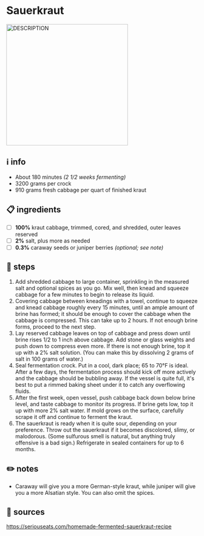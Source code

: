 # Sauerkraut  
<img src="URL" alt="DESCRIPTION" width="320"/>  

## ℹ️ info  
* About 180 minutes *(2 1/2 weeks fermenting)*  
* 3200 grams per crock
* 910 grams fresh cabbage per quart of finished kraut  

## 📋 ingredients  
- [ ] **100%**	kraut cabbage, trimmed, cored, and shredded, outer leaves reserved
- [ ] **2%**	salt, plus more as needed
- [ ] **0.3%**	caraway seeds or juniper berries *(optional; see note)*

## 🔪 steps  
1. Add shredded cabbage to large container, sprinkling in the measured salt and optional spices as you go. Mix well, then knead and squeeze cabbage for a few minutes to begin to release its liquid.
2. Covering cabbage between kneadings with a towel, continue to squeeze and knead cabbage roughly every 15 minutes, until an ample amount of brine has formed; it should be enough to cover the cabbage when the cabbage is compressed. This can take up to 2 hours. If not enough brine forms, proceed to the next step.
3. Lay reserved cabbage leaves on top of cabbage and press down until brine rises 1/2 to 1 inch above cabbage. Add stone or glass weights and push down to compress even more. If there is not enough brine, top it up with a 2% salt solution. (You can make this by dissolving 2 grams of salt in 100 grams of water.)
4. Seal fermentation crock. Put in a cool, dark place; 65 to 70°F is ideal. After a few days, the fermentation process should kick off more actively and the cabbage should be bubbling away. If the vessel is quite full, it's best to put a rimmed baking sheet under it to catch any overflowing fluids.
5. After the first week, open vessel, push cabbage back down below brine level, and taste cabbage to monitor its progress. If brine gets low, top it up with more 2% salt water. If mold grows on the surface, carefully scrape it off and continue to ferment the kraut.
6. The sauerkraut is ready when it is quite sour, depending on your preference. Throw out the sauerkraut if it becomes discolored, slimy, or malodorous. (Some sulfurous smell is natural, but anything truly offensive is a bad sign.) Refrigerate in sealed containers for up to 6 months. 

## ✏️ notes  
* Caraway will give you a more German-style kraut, while juniper will give you a more Alsatian style. You can also omit the spices.  

## 🔗 sources  
https://seriouseats.com/homemade-fermented-sauerkraut-recipe  
